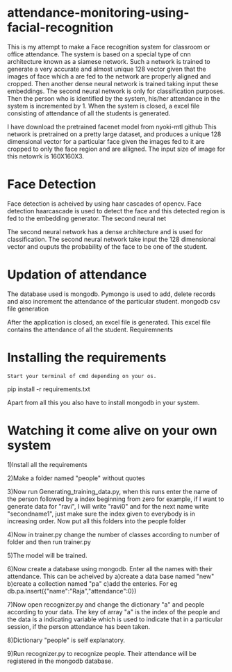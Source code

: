 # attendance-monitoring-using-facial-recognition


This is my attempt to make a Face recognition system for classroom or office attendance. The system is based on a special type of cnn architecture known as a siamese network. Such a network is trained to generate a very accurate and almost unique 128 vector given that the images of face which a are fed to the network are properly aligned and cropped.
Then another dense neural network is trained taking input these embeddings. The second neural network is only for classification purposes. Then the person who is identified by the system, his/her attendance in the system is incremented by 1.
When the system is closed, a excel file consisting of attendance of all the students is generated.



I have download the pretrained facenet model from nyoki-mtl github
This network is pretrained on a pretty large dataset, and produces a unique 128 dimensional vector for a particular face given the images fed to it are cropped to only the face region and are alligned. The input size of image for this netowrk is 160X160X3.

# Face Detection

Face detection is acheived by using haar cascades of opencv. Face detection haarcascade is used to detect the face and this detected region is fed to the embedding generator.
The second neural net

The second neural network has a dense architecture and is used for classification. The second neural network take input the 128 dimensional vector and ouputs the probability of the face to be one of the student.


# Updation of attendance

The database used is mongodb. Pymongo is used to add, delete records and also increment the attendance of the particular student. mongodb
csv file generation

After the application is closed, an excel file is generated. This excel file contains the attendance of all the student.
Requiremnents

# Installing the requirements

    Start your terminal of cmd depending on your os.

pip install -r requirements.txt


Apart from all this you also have to install mongodb in your system.

# Watching it come alive on your own system

1)Install all the requirements

2)Make a folder named "people" without quotes

3)Now run Generating_training_data.py, when this runs enter the name of the person followed by a index beginning from zero for example, if I want to generate data for "ravi", I will write "ravi0" and for the next name write "secondname1", just make sure the index given to everybody is in increasing order. Now put all this folders into the people folder


4)Now in trainer.py change the number of classes according to number of folder and then run trainer.py

5)The model will be trained.

6)Now create a database using mongodb. Enter all the names with their attendance. This can be acheived by
a)create a data base named "new"
b)create a collection named "pa"
c)add the enteries. For eg db.pa.insert({"name":"Raja","attendance":0})


7)Now open recognizer.py and change the dictionary "a" and people according to your data. The key of array "a" is the index of the people and the data is a indicating variable which is used to indicate that in a particular session, if the person attendance has been taken.

8)Dictionary "people" is self explanatory.

9)Run recognizer.py to recognize people. Their attendance will be registered in the mongodb database.

